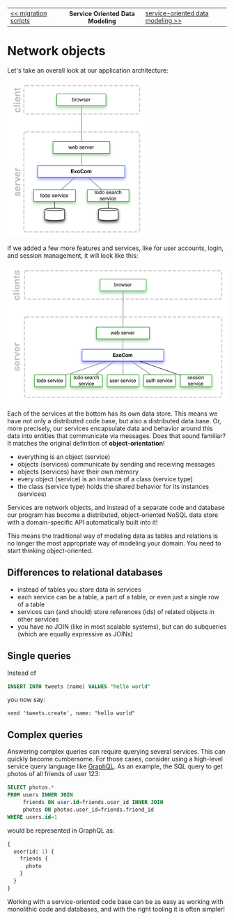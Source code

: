 <table>
  <tr>
    <td><a href="14_migration_scripts.md">&lt;&lt; migration scripts</a></td>
    <th>Service Oriented Data Modeling</th>
    <td><a href="14_migration_scripts.md">service-oriented data modeling &gt;&gt;</a></td>
  </tr>
</table>


# Network objects

Let's take an overall look at our application architecture:

<img src="15_architecture.png" width="316" height="359">

If we added a few more features and services,
like for user accounts, login, and session management,
it will look like this:

<img src="15_architecture_full.png" width="538" height="314">

Each of the services at the bottom has its own data store.
This means we have not only a distributed code base,
but also a distributed data base.
Or, more precisely, our services encapsulate
data and behavior around this data
into entities that communicate via messages.
Does that sound familiar?
It matches the original definition of __object-orientation__!
* everything is an object (service)
* objects (services) communicate by sending and receiving messages
* objects (services) have their own memory
* every object (service) is an instance of a class (service type)
* the class (service type) holds the shared behavior for its instances (services)

Services are network objects,
and instead of a separate code and database
our program has become a distributed, object-oriented NoSQL data store
with a domain-specific API automatically built into it!

This means the traditional way of modeling data
as tables and relations
is no longer the most appropriate way of modeling your domain.
You need to start thinking object-oriented.


## Differences to relational databases

* instead of tables you store data in services
* each service can be a table, a part of a table, or even just a single row of a table
* services can (and should) store references (ids) of related objects in other services
* you have no JOIN (like in most scalable systems),
  but can do subqueries
  (which are equally expressive as JOINs)


## Single queries

Instead of

```sql
INSERT INTO tweets (name) VALUES "hello world"
```

you now say:

```livescript
send 'tweets.create', name: "hello world"
```

## Complex queries

Answering complex queries can require querying several services.
This can quickly become cumbersome.
For those cases,
consider using a high-level service query language
like
[GraphQL](https://facebook.github.io/react/blog/2015/05/01/graphql-introduction.html).
As an example, the SQL query to get photos of all friends of user 123:

```sql
SELECT photos.*
FROM users INNER JOIN
     friends ON user.id=friends.user_id INNER JOIN
     photos ON photos.user_id=friends.friend_id
WHERE users.id=1
```

would be represented in GraphQL as:

```graphql
{
  user(id: 1) {
    friends {
      photo
    }
  }
}
```

Working with a service-oriented code base
can be as easy as working with monolithic code and databases,
and with the right tooling it is often simpler!

